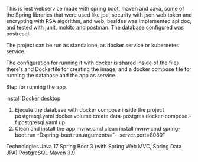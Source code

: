 This is rest webservice made with spring boot, maven and Java, some of the Spring libraries that were used like jpa, security with json web token and encrypting with RSA algorithm, and web, besides was implemented api doc, and tested with junit, mokito and postman. The database configured was postresql.

The project can be run as standalone, as docker service or kubernetes service.

The configuration for running it with docker is shared inside of the files there's and Dockerfile for creating the image, and a docker compose file for running the database and the app as service.

Step for running the app.

install Docker desktop
1. Ejecute the database with docker compose inside the project postgresql.yaml
    docker volume create data-postgres
    docker-compose -f postgresql.yaml up
2. Clean and install the app
   mvnw.cmd clean install mvnw.cmd spring-boot:run -Dspring-boot.run.arguments="--server.port=8080"

Technologies Java 17 Spring Boot 3 (with Spring Web MVC, Spring Data JPA) PostgreSQL Maven 3.9
